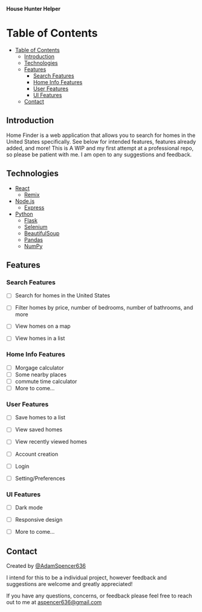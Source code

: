 **House Hunter Helper**

Table of Contents
=================

- [Table of Contents](#table-of-contents)
  - [Introduction](#introduction)
  - [Technologies](#technologies)
  - [Features](#features)
    - [Search Features](#search-features)
    - [Home Info Features](#home-info-features)
    - [User Features](#user-features)
    - [UI Features](#ui-features)
  - [Contact](#contact)

## Introduction
Home Finder is a web application that allows you to search for homes in the United States specifically. See below for intended features, features already added, and more! This is A WIP and my first attempt at a professional repo, so please be patient with me. I am open to any suggestions and feedback.

## Technologies
- [React](https://reactjs.org/)
  - [Remix](https://remix.run/)
- [Node.js](https://nodejs.org/en/)
  - [Express](https://expressjs.com/)
- [Python](https://www.python.org/)
  - [Flask](https://flask.palletsprojects.com/en/2.0.x/)
  - [Selenium](https://selenium-python.readthedocs.io/)
  - [BeautifulSoup](https://www.crummy.com/software/BeautifulSoup/bs4/doc/)
  - [Pandas](https://pandas.pydata.org/)
  - [NumPy](https://numpy.org/)

## Features

### Search Features

- [ ] Search for homes in the United States
- [ ] Filter homes by price, number of bedrooms, number of bathrooms, and more
- [ ] View homes on a map
- [ ] View homes in a list


### Home Info Features
- [ ] Morgage calculator
- [ ] Some nearby places
- [ ] commute time calculator
- [ ] More to come...

### User Features
- [ ] Save homes to a list
- [ ] View saved homes
- [ ] View recently viewed homes
- [ ] Account creation
- [ ] Login
- [ ] Setting/Preferences


### UI Features
- [ ] Dark mode
- [ ] Responsive design
- [ ] More to come...



## Contact
Created by [@AdamSpencer636](https://github.com/AdamSpencer636)

I intend for this to be a individual project, however feedback and suggestions are welcome and greatly appreciated!

If you have any questions, concerns, or feedback please feel free to reach out to me at aspencer636@gmail.com


<!-- README.md -->



